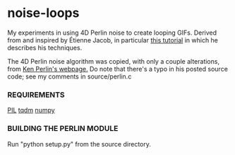 # noise-loops
My experiments in using 4D Perlin noise to create looping GIFs.
Derived from and inspired by Étienne Jacob, in particular [this tutorial](https://necessarydisorder.wordpress.com/2017/11/15/drawing-from-noise-and-then-making-animated-loopy-gifs-from-there/) in which he describes his techniques.

The 4D Perlin noise algorithm was copied, with only a couple alterations, from [Ken Perlin's webpage.](https://mrl.nyu.edu/~perlin/noise/ImprovedNoise4D.java) Do note that there's a typo in his posted source code; see my comments in source/perlin.c

### REQUIREMENTS
[PIL](https://pillow.readthedocs.io/en/stable/)
[tqdm](https://github.com/tqdm/tqdm)
[numpy](https://numpy.org/)

### BUILDING THE PERLIN MODULE

Run "python setup.py" from the source directory.
